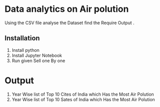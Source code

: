 # Data analytics on Air polution

Using the CSV file analyse the Dataset find the Require Output . 

## Installation 

1. Install python 
2. Install Jupyter Notebook
3. Run given Sell one By one


#  Output
1. Year Wise list of Top 10 Cites of India which Has the Most Air Polution
2. Year Wise list of Top 10 Sates of India which Has the Most Air Polution
